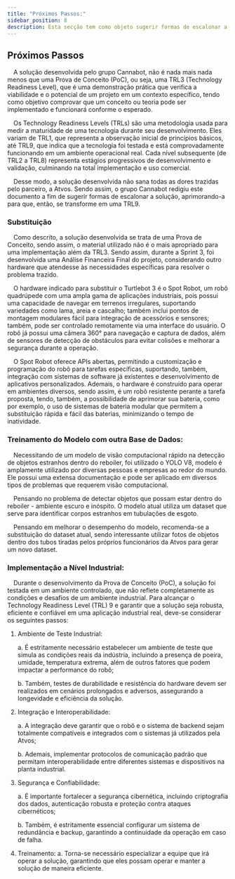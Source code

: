 ```yaml
---
title: "Próximos Passos:"
sidebar_position: 8
description: Esta secção tem como objeto sugerir formas de escalonar a solução desenvolvida pelo Cannabot.
---
```



## Próximos Passos

&emsp;A solução desenvolvida pelo grupo Cannabot, não é nada mais nada menos que uma Prova de Conceito (PoC), ou seja, uma TRL3 (Technology Readiness Level), que é uma demonstração prática que verifica a viabilidade e o potencial de um projeto em um contexto específico, tendo como objetivo comprovar que um conceito ou teoria pode ser implementado e funcionará conforme o esperado.

&emsp;Os Technology Readiness Levels (TRLs) são uma metodologia usada para medir a maturidade de uma tecnologia durante seu desenvolvimento. Eles variam de TRL1, que representa a observação inicial de princípios básicos, até TRL9, que indica que a tecnologia foi testada e está comprovadamente funcionando em um ambiente operacional real. Cada nível subsequente (de TRL2 a TRL8) representa estágios progressivos de desenvolvimento e validação, culminando na total implementação e uso comercial.

&emsp;Desse modo, a solução desenvolvida não sana todas as dores trazidas pelo parceiro, a Atvos. Sendo assim, o grupo Cannabot redigiu este documento a fim de sugerir formas de escalonar a solução, aprimorando-a para que, então, se transforme em uma TRL9.


### Substituição

&emsp;Como descrito, a solução desenvolvida se trata de uma Prova de Conceito, sendo assim, o material utilizado não é o mais apropriado para uma implementação além da TRL3. Sendo assim, durante a Sprint 3, foi desenvolvida uma Análise Financeira Final do projeto, considerando outro hardware que atendesse às necessidades específicas para resolver o problema trazido.

&emsp;O hardware indicado para substituir o Turtlebot 3 é o Spot Robot, um robô quadrúpede com uma ampla gama de aplicações industriais, pois possui uma capacidade de navegar em terrenos irregulares, suportando variedades como lama, areia e cascalho; também inclui pontos de montagem modulares fácil para integração de acessórios e sensores; também, pode ser controlado remotamente via uma interface do usuário. O robô já possui uma câmera 360° para navegação e captura de dados, além de sensores de detecção de obstáculos para evitar colisões e melhorar a segurança durante a operação.

&emsp;O Spot Robot oferece APIs abertas, permitindo a customização e programação do robô para tarefas específicas, suportando, também, integração com sistemas de software já existentes e desenvolvimento de aplicativos personalizados. Ademais, o hardware é construído para operar em ambientes diversos, sendo assim, é um robô resistente perante a tarefa proposta, tendo, também, a possibilidade de aprimorar sua bateria, como por exemplo, o uso de sistemas de bateria modular que permitem a substituição rápida e fácil das baterias, minimizando o tempo de inatividade.


### Treinamento do Modelo com outra Base de Dados:

&emsp;Necessitando de um modelo de visão computacional rápido na detecção de objetos estranhos dentro do reboiler, foi utilizado o YOLO V8, modelo é amplamente utilizado por diversas pessoas e empresas ao redor do mundo. Ele possui uma extensa documentação e pode ser aplicado em diversos tipos de problemas que requerem visão computacional.

&emsp;Pensando no problema de detectar objetos que possam estar dentro do reboiler - ambiente escuro e inóspito. O modelo atual utiliza um dataset que serve para identificar corpos estranhos em tubulações de esgoto.

&emsp;Pensando em melhorar o desempenho do modelo, recomenda-se a substituição do dataset atual, sendo interessante utilizar fotos de objetos dentro dos tubos tiradas pelos próprios funcionários da Atvos para gerar um novo dataset.


### Implementação a Nível Industrial:

&emsp;Durante o desenvolvimento da Prova de Conceito (PoC), a solução foi testada em um ambiente controlado, que não reflete completamente as condições e desafios de um ambiente industrial. Para alcançar o Technology Readiness Level (TRL) 9 e garantir que a solução seja robusta, eficiente e confiável em uma aplicação industrial real, deve-se considerar os seguintes passos:

1. Ambiente de Teste Industrial:

    a. É estritamente necessário estabelecer um ambiente de teste que simula as condições reais da indústria, incluindo a presença de poeira, umidade, temperatura extrema, além de outros fatores que podem impactar a performance do robô;

    b. Também, testes de durabilidade e resistência do hardware devem ser realizados em cenários prolongados e adversos, assegurando a longevidade e eficiência da solução.

2. Integração e Interoperabilidade:

    a. A integração deve garantir que o robô e o sistema de backend sejam totalmente compatíveis e integrados com o sistemas já utilizados pela Atvos;

    b. Ademais, implementar protocolos de comunicação padrão que permitam interoperabilidade entre diferentes sistemas e dispositivos na planta industrial.

3. Segurança e Confiabilidade:

    a. É importante fortalecer a segurança cibernética, incluindo criptografia dos dados, autenticação robusta e proteção contra ataques cibernéticos;

    b. Também, é estritamente essencial configurar um sistema de redundância e backup, garantindo a continuidade da operação em caso de falha.

4. Treinamento:
    a. Torna-se necessário especializar a equipe que irá operar a solução, garantindo que eles possam operar e manter a solução de maneira eficiente.
